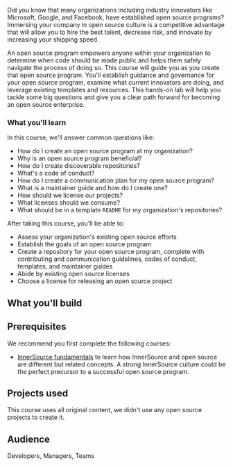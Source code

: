 Did you know that many organizations including industry innovators like Microsoft, Google, and Facebook, have established open source programs? Immersing your company in open source culture is a competitive advantage that will allow you to hire the best talent, decrease risk, and innovate by increasing your shipping speed. 

An open source program empowers anyone within your organization to determine when code should be made public and helps them safely navigate the process of doing so. This course will guide you as you create that open source program. You'll establish guidance and governance for your open source program, examine what current innovators are doing, and leverage existing templates and resources. This hands-on lab will help you tackle some big questions and give you a clear path forward for becoming an open source enterprise.

### What you'll learn

In this course, we'll answer common questions like:
- How do I create an open source program at my organization?
- Why is an open source program beneficial?
- How do I create discoverable repositories?
- What's a code of conduct? 
- How do I create a communication plan for my open source program?
- What is a maintainer guide and how do I create one? 
- How should we license our projects? 
- What licenses should we consume? 
- What should be in a template `README` for my organization's repositories?

After taking this course, you'll be able to:
- Assess your organization's existing open source efforts
- Establish the goals of an open source program
- Create a repository for your open source program, complete with contributing and communication guidelines, codes of conduct, templates, and maintainer guides
- Abide by existing open source licenses
- Choose a license for releasing an open source project

## What you'll build

## Prerequisites

We recommend you first complete the following courses:
- [InnerSource fundamentals](https://lab.github.com/githubtraining/innersource-fundamentals) to learn how InnerSource and open source are different but related concepts. A strong InnerSource culture could be the perfect precursor to a successful open source program.

## Projects used

This course uses all original content, we didn't use any open source projects to create it.

## Audience

Developers, Managers, Teams